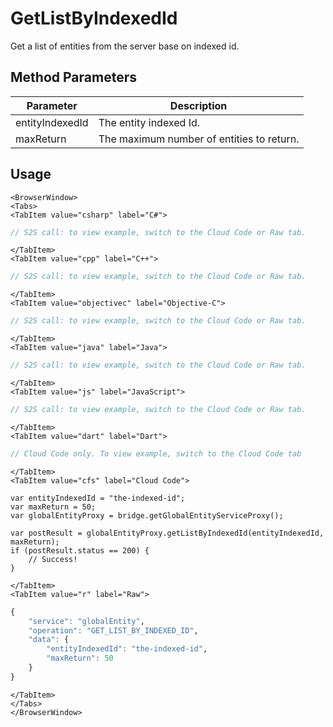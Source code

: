 # GetListByIndexedId

Get a list of entities from the server base on indexed id.

<PartialServop service_name="globalEntity" operation_name="GET_LIST_BY_INDEXED_ID" />

## Method Parameters
Parameter | Description
--------- | -----------
entityIndexedId | The entity indexed Id. 
maxReturn | The maximum number of entities to return. 

## Usage

```mdx-code-block
<BrowserWindow>
<Tabs>
<TabItem value="csharp" label="C#">
```

```csharp
// S2S call: to view example, switch to the Cloud Code or Raw tab.
```

```mdx-code-block
</TabItem>
<TabItem value="cpp" label="C++">
```

```cpp
// S2S call: to view example, switch to the Cloud Code or Raw tab.
```

```mdx-code-block
</TabItem>
<TabItem value="objectivec" label="Objective-C">
```

```objectivec
// S2S call: to view example, switch to the Cloud Code or Raw tab.
```

```mdx-code-block
</TabItem>
<TabItem value="java" label="Java">
```

```java
// S2S call: to view example, switch to the Cloud Code or Raw tab.
```

```mdx-code-block
</TabItem>
<TabItem value="js" label="JavaScript">
```

```javascript
// S2S call: to view example, switch to the Cloud Code or Raw tab.
```

```mdx-code-block
</TabItem>
<TabItem value="dart" label="Dart">
```

```dart
// Cloud Code only. To view example, switch to the Cloud Code tab
```

```mdx-code-block
</TabItem>
<TabItem value="cfs" label="Cloud Code">
```

```cfscript
var entityIndexedId = "the-indexed-id";
var maxReturn = 50;
var globalEntityProxy = bridge.getGlobalEntityServiceProxy();

var postResult = globalEntityProxy.getListByIndexedId(entityIndexedId, maxReturn);
if (postResult.status == 200) {
    // Success!
}
```

```mdx-code-block
</TabItem>
<TabItem value="r" label="Raw">
```

```r
{
	"service": "globalEntity",
	"operation": "GET_LIST_BY_INDEXED_ID",
	"data": {
		"entityIndexedId": "the-indexed-id",
		"maxReturn": 50
	}
}
```

```mdx-code-block
</TabItem>
</Tabs>
</BrowserWindow>
```

